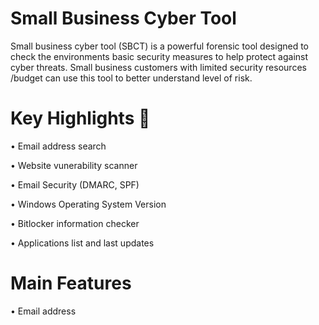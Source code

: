 # Small Business Cyber Tool

Small business cyber tool (SBCT) is a powerful forensic tool designed to check the environments
basic security measures to help protect against cyber threats. Small business customers with limited
security resources /budget can use this tool to better understand level of risk.

# Key Highlights :mag_right:

&#8226; Email address search

&#8226; Website vunerability scanner

&#8226; Email Security (DMARC, SPF)

&#8226; Windows Operating System Version 

&#8226; Bitlocker information checker

&#8226; Applications list and last updates  


# Main Features

&#8226; Email address


